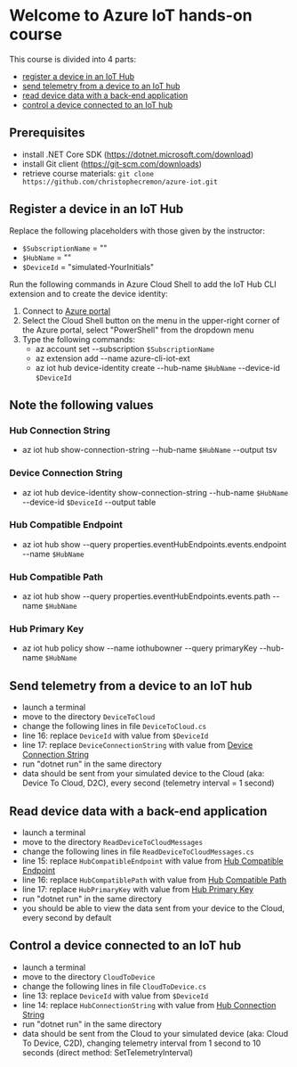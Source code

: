 # Welcome to Azure IoT hands-on course

This course is divided into 4 parts:

- [register a device in an IoT Hub](#register-a-device-in-an-iot-hub)
- [send telemetry from a device to an IoT hub](#send-telemetry-from-a-device-to-an-iot-hub)
- [read device data with a back-end application](#read-device-data-with-a-back-end-application)
- [control a device connected to an IoT hub](#control-a-device-connected-to-an-iot-hub)

## Prerequisites

- install .NET Core SDK (https://dotnet.microsoft.com/download)
- install Git client (https://git-scm.com/downloads)
- retrieve course materials: `git clone https://github.com/christophecremon/azure-iot.git`

## Register a device in an IoT Hub

Replace the following placeholders with those given by the instructor:

- `$SubscriptionName` = ""
- `$HubName` = ""
- `$DeviceId` = "simulated-YourInitials"

Run the following commands in Azure Cloud Shell to add the IoT Hub CLI extension and to create the device identity:

1. Connect to [Azure portal](https://portal.azure.com)
2. Select the Cloud Shell button on the menu in the upper-right corner of the Azure portal, select "PowerShell" from the dropdown menu
3. Type the following commands:
    - az account set --subscription `$SubscriptionName`
    - az extension add --name azure-cli-iot-ext
    - az iot hub device-identity create --hub-name `$HubName` --device-id `$DeviceId`

## Note the following values

### Hub Connection String

- az iot hub show-connection-string --hub-name `$HubName` --output tsv

### Device Connection String

- az iot hub device-identity show-connection-string --hub-name `$HubName` --device-id `$DeviceId` --output table

### Hub Compatible Endpoint

- az iot hub show --query properties.eventHubEndpoints.events.endpoint --name `$HubName`

### Hub Compatible Path

- az iot hub show --query properties.eventHubEndpoints.events.path --name `$HubName`

### Hub Primary Key

- az iot hub policy show --name iothubowner --query primaryKey --hub-name `$HubName`

## Send telemetry from a device to an IoT hub

- launch a terminal
- move to the directory `DeviceToCloud`
- change the following lines in file `DeviceToCloud.cs`
- line 16: replace `DeviceId` with value from `$DeviceId`
- line 17: replace `DeviceConnectionString` with value from [Device Connection String](#device-connection-string)
- run "dotnet run" in the same directory
- data should be sent from your simulated device to the Cloud (aka: Device To Cloud, D2C), every second (telemetry interval = 1 second)

## Read device data with a back-end application

- launch a terminal
- move to the directory `ReadDeviceToCloudMessages`
- change the following lines in file `ReadDeviceToCloudMessages.cs`
- line 15: replace `HubCompatibleEndpoint` with value from [Hub Compatible Endpoint](#hub-compatible-endpoint)
- line 16: replace `HubCompatiblePath` with value from [Hub Compatible Path](#hub-compatible-path)
- line 17: replace `HubPrimaryKey` with value from [Hub Primary Key](#hub-primary-key)
- run "dotnet run" in the same directory
- you should be able to view the data sent from your device to the Cloud, every second by default

## Control a device connected to an IoT hub

- launch a terminal
- move to the directory `CloudToDevice`
- change the following lines in file `CloudToDevice.cs`
- line 13: replace `DeviceId` with value from `$DeviceId`
- line 14: replace `HubConnectionString` with value from [Hub Connection String](#hub-connection-string)
- run "dotnet run" in the same directory
- data should be sent from the Cloud to your simulated device (aka: Cloud To Device, C2D), changing telemetry interval from 1 second to 10 seconds (direct method: SetTelemetryInterval)